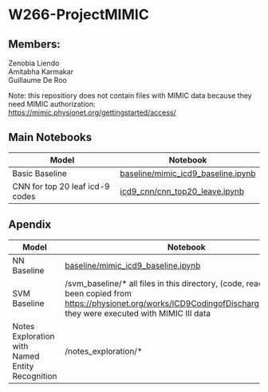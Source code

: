 # W266-ProjectMIMIC

## Members:
Zenobia Liendo   
Amitabha Karmakar   
Guillaume De Roo   

Note: this repositiory does not contain files with MIMIC data because they need MIMIC authorization:
https://mimic.physionet.org/gettingstarted/access/ 

## Main Notebooks
| Model | Notebook |
| --- | --- |
| Basic Baseline | [baseline/mimic_icd9_baseline.ipynb](https://github.com/letslego/W266-ProjectMIMIC/blob/master/baseline/mimic_icd9_baseline.ipynb) |
| CNN for top 20 leaf icd-9 codes | [icd9_cnn/cnn_top20_leave.ipynb](https://github.com/letslego/W266-ProjectMIMIC/blob/master/icd9_cnn/cnn_top20_leave.ipynb) |


## Apendix 
| Model | Notebook |
| --- | --- |
| NN Baseline | [baseline/mimic_icd9_baseline.ipynb](https://github.com/letslego/W266-ProjectMIMIC/blob/master/baseline/mimic_icd9_baseline.ipynb) |
| SVM Baseline | /svm_baseline/* all files in this directory, (code, readme) had been copied from https://physionet.org/works/ICD9CodingofDischargeSummaries, they were executed with MIMIC III data |
| Notes Exploration with Named Entity Recognition | /notes_exploration/* |
